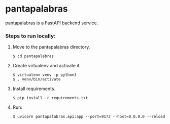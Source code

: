 # pantapalabras
pantapalabras is a FastAPI backend service.

### Steps to run locally:
1. Move to the pantapalabras directory.
   ```shell
   $ cd pantapalabras
   ```

2. Create virtualenv and activate it.
   ```shell
   $ virtualenv venv -p python3
   $ . venv/bin/activate
   ```

3. Install requirements.
    ```shell
   $ pip install -r requirements.txt
   ```

4. Run:
    ```shell
   $ uvicorn pantapalabras.api:app --port=9173 --host=0.0.0.0 --reload
   ```

